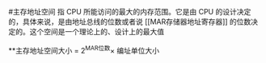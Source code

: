 #主存地址空间  指 CPU 所能访问的最大的内存范围。它是由 CPU 的设计决定的，具体来说，是由地址总线的位数或者说 [[MAR存储器地址寄存器]] 的位数决定的。这个空间是一个理论上的、设计上的最大值 

**主存地址空间大小 = $2^{\text{MAR位数}} \times$ 编址单位大小  